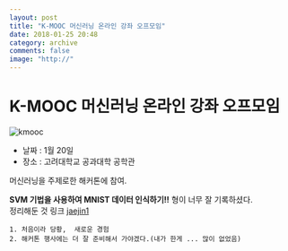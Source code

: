 ```yaml
---
layout: post
title: "K-MOOC 머신러닝 온라인 강좌 오프모임"
date: 2018-01-25 20:48
category: archive
comments: false
image: "http://"
---
```


# K-MOOC 머신러닝 온라인 강좌 오프모임

![kmooc](https://hongjeseong.github.io/images/archive/mook.jpeg)

- 날짜 : 1월 20일
- 장소 : 고려대학교 공과대학 공학관

머신러닝을 주제로한 해커톤에 참여.


**SVM 기법을 사용하여  MNIST 데이터 인식하기!!**
형이 너무 잘 기록하셨다.  
정리해둔 것 링크
[jaejin1](https://jaejin1.github.io//mooc/) 

    1. 처음이라 당황,  새로운 경험
    2. 해커톤 행사에는 더 잘 준비해서 가야겠다.(내가 한게 ... 많이 없었음)



